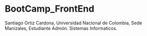 # BootCamp_FrontEnd
Santiago Ortiz Cardona,
Universidad Nacional de Colombia,
Sede Manizales,
Estudiante Admón. Sistemas Informaticos.
